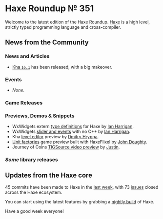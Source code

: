 [_template]: ../templates/roundup.html
[date]: / "2016-01-12 13:58:00"
[modified]: / "2015-01-12 13:58:00"
[published]: / "2015-01-12 13:58:00"
[“”]: a ""
# Haxe Roundup № 351

Welcome to the latest edition of the Haxe Roundup. [Haxe]
is a high level, strictly typed programming language and cross-compiler.
	
## News from the Community

### News and Articles

- [Kha `16.1`][l1] has been released, with a big makeover.

### Events

- _None_.

### Game Releases



### Previews, Demos & Snippets

- WxWidgets extern [type definitions][l2] for Haxe by [Ian Harrigan][tw1].
- WxWidgets [slider and events][l4] with no C++ by [Ian Harrigan][tw1].
- Kha [level editor][l3] preview by [Dmitry Hryppa][tw2].
- [Unit factories][l5] game preview built with HaxeFlixel by [John Doughty][tw3].
- Journey of Coins [TIGSource video preview][l6] by [Justin][tw4].

### _Some_ library releases



## Updates from the Haxe core

45 commits have been made to Haxe in the [last week], with 
73 [issues] closed across the Haxe ecosystem.



You can start using the latest features by grabbing a [nightly build] of Haxe.

Have a good week everyone!

[Haxe]: http://haxe.org/?utm_source=haxe.io "Haxe.org"
[nightly build]: http://build.haxe.org "Nightly Haxe Build"
[last week]: https://github.com/issues?utf8=%E2%9C%93&q=closed%3A2016-01-11..2016-01-18+org%3Ahaxefoundation+is%3Aclosed+ "Haxe Compiler commits from the last week"
[issues]: https://github.com/issues?utf8=%E2%9C%93&q=org%3Ahaxefoundation+org%3Aopenfl+org%3Asnowkit+org%3AKTXSoftware+org%3Ahaxeflixel+org%3Ahaxepunk+org%3Anmehost+is%3Aclosed+closed%3A2016-01-11..2016-01-18+ "Commits closed across the Haxe ecosystem"

[tw4]: https://twitter.com/JuiceBoos "@JuiceBoos"
[tw3]: https://twitter.com/JohnDoughty6 "@JohnDoughty6"
[tw2]: https://twitter.com/dmitryhryppa "@dmitryhryppa"
[tw1]: https://twitter.com/IanHarrigan1982 "@IanHarrigan1982"
	
[l6]: https://forums.tigsource.com/index.php?topic=52216.msg1211639#msg1211639 "Journey of Coins Video on TIGSource"
[l5]: https://twitter.com/JohnDoughty6/status/686688551304470529 "Unit factories built with HaxeFlixel"
[l4]: https://twitter.com/IanHarrigan1982/status/686638714139852808 "WxWidgets Slider and events without C++"
[l3]: https://twitter.com/dmitryhryppa/status/684864992374566912 "Kha Level Editor"
[l2]: https://twitter.com/IanHarrigan1982/status/686249042767142912 "WxWidgets for Haxe preview"
[l1]: http://kode.tech/kha-16-1/ "Kha 16.1 has been released!"